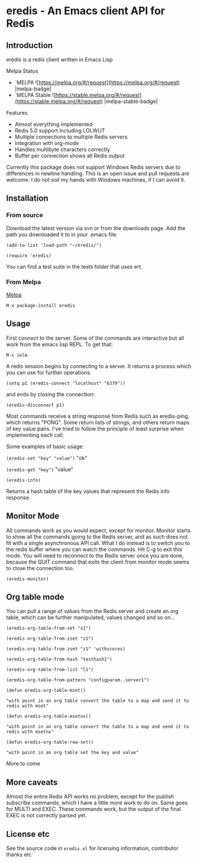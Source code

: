 # eredis - An Emacs client API for Redis

## Introduction

eredis is a redis client written in Emacs Lisp

Melpa Status

* `MELPA ![https://melpa.org/#/request](https://melpa.org/#/request) |melpa-badge|
* `MELPA Stable ![https://stable.melpa.org/#/request](https://stable.melpa.org/#/request) |melpa-stable-badge|

Features

* Almost everything implemented 
* Redis 5.0 support including LOLWUT
* Multiple connections to multiple Redis servers
* Integration with org-mode
* Handles multibyte characters correctly
* Buffer per connection shows all Redis output

Currently this package does not support Windows Redis servers due to differences in newline handling. This is an open issue and pull requests are welcome. I do not soil my hands with Windows machines, if I can avoid it.

## Installation

### From source

Download the latest version via svn or from the downloads page. Add the path you downloaded it to in your .emacs file:

```
(add-to-list 'load-path "~/eredis/")

(require 'eredis)
```

You can find a test suite in the tests folder that uses ert.

### From Melpa

[Melpa](https://melpa.org/)

    M-x package-install eredis

## Usage

First connect to the server. Some of the commands are interactive but all work from the emacs lisp REPL. To get that:

`M-x ielm`

A redis session begins by connecting to a server. It returns a process which you can use for further operations.

`(setq p1 (eredis-connect "localhost" "6379"))`

and ends by closing the connection:

`(eredis-disconnect p1)`

Most commands receive a string response from Redis such as eredis-ping, which returns "PONG". Some return lists of strings, and others return maps of key value pairs. I've tried to follow the principle of least surprise when implementing each call.

Some examples of basic usage:

`(eredis-set "key" "value")`
"ok"

`(eredis-get "key")` 
"value"

`(eredis-info)`

Returns a hash table of the key values that represent the Redis info response.

## Monitor Mode

All commands work as you would expect, except for monitor. Monitor starts to show all the commands going to the Redis server, and as such does not fit with a single asynchronous API call. What I do instead is to switch you to the redis buffer where you can watch the commands. Hit C-g to exit this mode. You will need to reconnect to the Redis server once you are done, because the QUIT command that exits the client from monitor mode seems to close the connection too.

`(eredis-monitor)`

## Org table mode

You can pull a range of values from the Redis server and create an org table, which can be further manipulated, values changed and so on...

```
(eredis-org-table-from-set "s1")

(eredis-org-table-from-zset "z1")

(eredis-org-table-from-zset "z1" 'withscores)

(eredis-org-table-from-hash "testhash1")

(eredis-org-table-from-list "l1")

(eredis-org-table-from-pattern "configparam..server1")

(defun eredis-org-table-mset()

"with point in an org table convert the table to a map and send it to redis with mset"

(defun eredis-org-table-msetnx()

"with point in an org table convert the table to a map and send it to redis with msetnx"

(defun eredis-org-table-row-set()

"with point in an org table set the key and value"
```

More to come

## More caveats

Almost the entire Redis API works no problem, except for the publish subscribe commands, which I have a little more work to do on. Same goes for MULTI and EXEC. These commands work, but the output of the final EXEC is not correctly parsed yet.

## License etc

See the source code in `eredis.el` for licensing information, contributor thanks etc

